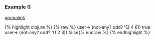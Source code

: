 ### Example 0
[permalink](#example-0)

{% highlight clojure %}
{% raw %}
user=> (not-any? odd? '(2 4 6))
true
user=> (not-any? odd? '(1 2 3))
false{% endraw %}
{% endhighlight %}


